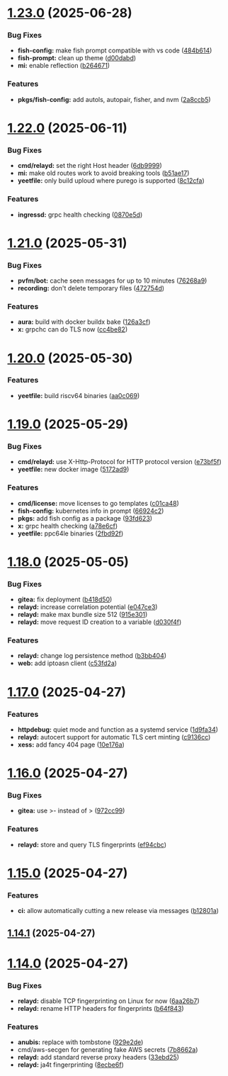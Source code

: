 # [1.23.0](https://github.com/Xe/x/compare/v1.22.0...v1.23.0) (2025-06-28)

### Bug Fixes

- **fish-config:** make fish prompt compatible with vs code ([484b614](https://github.com/Xe/x/commit/484b614b607f0a5b610dd6186a07aaa547873ea1))
- **fish-prompt:** clean up theme ([d00dabd](https://github.com/Xe/x/commit/d00dabd9e9962a0950837a9a0eb2d419471ad00c))
- **mi:** enable reflection ([b264671](https://github.com/Xe/x/commit/b264671471cc62a4696442de204085808e628130))

### Features

- **pkgs/fish-config:** add autols, autopair, fisher, and nvm ([2a8ccb5](https://github.com/Xe/x/commit/2a8ccb5e9235262aa0db262caa46061b174472c9))

# [1.22.0](https://github.com/Xe/x/compare/v1.21.0...v1.22.0) (2025-06-11)

### Bug Fixes

- **cmd/relayd:** set the right Host header ([6db9999](https://github.com/Xe/x/commit/6db99999b5de18ae9da2cb995473141b96a46fae))
- **mi:** make old routes work to avoid breaking tools ([b51ae17](https://github.com/Xe/x/commit/b51ae174ba2eb47a4d2d06db706dbee6969a5444))
- **yeetfile:** only build uploud where purego is supported ([8c12cfa](https://github.com/Xe/x/commit/8c12cfa67be87d5f1cfd8a5315160a5197f22ac1))

### Features

- **ingressd:** grpc health checking ([0870e5d](https://github.com/Xe/x/commit/0870e5df3513789b16fc33a588f01370dad55a76))

# [1.21.0](https://github.com/Xe/x/compare/v1.20.0...v1.21.0) (2025-05-31)

### Bug Fixes

- **pvfm/bot:** cache seen messages for up to 10 minutes ([76268a9](https://github.com/Xe/x/commit/76268a97a921358579b8c96feefd4a36f01f6478))
- **recording:** don't delete temporary files ([472754d](https://github.com/Xe/x/commit/472754d2f38c51e6dd77b29c4faf645fb2311caf))

### Features

- **aura:** build with docker buildx bake ([126a3cf](https://github.com/Xe/x/commit/126a3cf9934d4e07647ec08cd6d96ab27f1f9eca))
- **x:** grpchc can do TLS now ([cc4be82](https://github.com/Xe/x/commit/cc4be8203f35b67d58b9d1edf0c2c4ab363e0a96))

# [1.20.0](https://github.com/Xe/x/compare/v1.19.0...v1.20.0) (2025-05-30)

### Features

- **yeetfile:** build riscv64 binaries ([aa0c069](https://github.com/Xe/x/commit/aa0c069cd638b4d3670385f3b9b0934eb186b720))

# [1.19.0](https://github.com/Xe/x/compare/v1.18.0...v1.19.0) (2025-05-29)

### Bug Fixes

- **cmd/relayd:** use X-Http-Protocol for HTTP protocol version ([e73bf5f](https://github.com/Xe/x/commit/e73bf5ffe9c36d7ffb2d8021795503edf0a3a156))
- **yeetfile:** new docker image ([5172ad9](https://github.com/Xe/x/commit/5172ad944aebe6ff44962848333d4912c744d1aa))

### Features

- **cmd/license:** move licenses to go templates ([c01ca48](https://github.com/Xe/x/commit/c01ca4894a0b04ac1cc12d24eda85670f4eaa625))
- **fish-config:** kubernetes info in prompt ([66924c2](https://github.com/Xe/x/commit/66924c2e03d4c0f8860c73875caa24561097aefe))
- **pkgs:** add fish config as a package ([93fd623](https://github.com/Xe/x/commit/93fd6232eb3b5ea22ed4666ec4e2c18b4765464a))
- **x:** grpc health checking ([a78e6cf](https://github.com/Xe/x/commit/a78e6cf59287d7bdf16d21272031d58bfdd38583))
- **yeetfile:** ppc64le binaries ([2fbd92f](https://github.com/Xe/x/commit/2fbd92f092075a26bfd5496742a51a421d72cf6e))

# [1.18.0](https://github.com/Xe/x/compare/v1.17.0...v1.18.0) (2025-05-05)

### Bug Fixes

- **gitea:** fix deployment ([b418d50](https://github.com/Xe/x/commit/b418d50b5d444916e71b06f295c79a10731e6211))
- **relayd:** increase correlation potential ([e047ce3](https://github.com/Xe/x/commit/e047ce314d7ea8b6ec398c1cb633e60ea61f06dc))
- **relayd:** make max bundle size 512 ([915e301](https://github.com/Xe/x/commit/915e3019e03ecb58acc833a503a3708c10b4456d))
- **relayd:** move request ID creation to a variable ([d030f4f](https://github.com/Xe/x/commit/d030f4fcb286791bb1b8be0bdf0d9f6193311b56))

### Features

- **relayd:** change log persistence method ([b3bb404](https://github.com/Xe/x/commit/b3bb404331ddf11b94b1d46a8567308903f94e4c))
- **web:** add iptoasn client ([c53fd2a](https://github.com/Xe/x/commit/c53fd2aad2e65fa362cab2a784488e83d6a9bfb3))

# [1.17.0](https://github.com/Xe/x/compare/v1.16.0...v1.17.0) (2025-04-27)

### Features

- **httpdebug:** quiet mode and function as a systemd service ([1d9fa34](https://github.com/Xe/x/commit/1d9fa34fa84cc125c68ab486d8bbc2dbe7a51f0e))
- **relayd:** autocert support for automatic TLS cert minting ([c9136cc](https://github.com/Xe/x/commit/c9136cc167ca0bbabce1196f88cfc1b302350f0a))
- **xess:** add fancy 404 page ([10e176a](https://github.com/Xe/x/commit/10e176a023ee1a4955160c86f0dc71a435bdf866))

# [1.16.0](https://github.com/Xe/x/compare/v1.15.0...v1.16.0) (2025-04-27)

### Bug Fixes

- **gitea:** use >- instead of > ([972cc99](https://github.com/Xe/x/commit/972cc990716c8593fc1f1d7061e6b707c6bccc51))

### Features

- **relayd:** store and query TLS fingerprints ([ef94cbc](https://github.com/Xe/x/commit/ef94cbcc7f9f90ef5c238413ee3305c305743a42))

# [1.15.0](https://github.com/Xe/x/compare/v1.14.1...v1.15.0) (2025-04-27)

### Features

- **ci:** allow automatically cutting a new release via messages ([b12801a](https://github.com/Xe/x/commit/b12801a2445bbaa8840acd00d76653100a4f6bbe))

## [1.14.1](https://github.com/Xe/x/compare/v1.14.0...v1.14.1) (2025-04-27)

# [1.14.0](https://github.com/Xe/x/compare/v1.13.6...v1.14.0) (2025-04-27)

### Bug Fixes

- **relayd:** disable TCP fingerprinting on Linux for now ([6aa26b7](https://github.com/Xe/x/commit/6aa26b7defa02515fcc8473b8c8603e5fbe45f3f))
- **relayd:** rename HTTP headers for fingerprints ([b64f843](https://github.com/Xe/x/commit/b64f8430190d0a49f8ec6a105e2978714342dd3e))

### Features

- **anubis:** replace with tombstone ([929e2de](https://github.com/Xe/x/commit/929e2debb8b9a63c44e3bb02387a6774821ccb99))
- cmd/aws-secgen for generating fake AWS secrets ([7b8662a](https://github.com/Xe/x/commit/7b8662a0a877fd708afc679b4898e0a54343fe7a))
- **relayd:** add standard reverse proxy headers ([33ebd25](https://github.com/Xe/x/commit/33ebd254071288ae5925b39cc59c3aba67cce499))
- **relayd:** ja4t fingerprinting ([8ecbe6f](https://github.com/Xe/x/commit/8ecbe6f42e0eed79e899178570690aab1ce67c3f))
